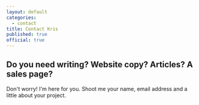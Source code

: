 ```yaml
---
layout: default
categories:
  - contact
title: Contact Kris
published: true
official: true
---
```


## Do you need writing? Website copy? Articles? A sales page?

Don't worry! I'm here for you. Shoot me your name, email address and a little about your project. 